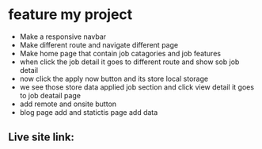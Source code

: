 # feature my project
 * Make a responsive navbar
 * Make different route and navigate different page 
 * Make home page that contain job catagories and job features 
 * when click the job detail it goes to different route and show sob job detail
 * now click the apply now button and its store local storage
 * we see those store data applied job section and click view detail it goes to job       deatail page
 * add remote and onsite button 
 * blog page add and statictis page add data

## Live site link: 